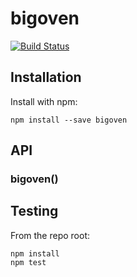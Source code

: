 # bigoven

[![Build Status](https://secure.travis-ci.org/user/bigoven.png?branch=master)](http://travis-ci.org/user/bigoven)


## Installation

Install with npm:

```
npm install --save bigoven
```


## API

### bigoven()


## Testing

From the repo root:

```
npm install
npm test
```
